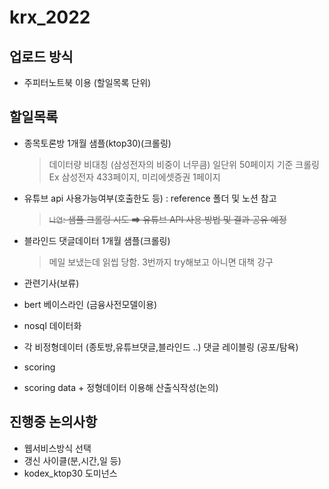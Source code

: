 # krx_2022

## 업로드 방식
- 주피터노트북 이용 (할일목록 단위)

## 할일목록
- 종목토론방 1개월 샘플(ktop30)(크롤링)
    > 데이터량 비대칭 (삼성전자의 비중이 너무큼) 일단위 50페이지 기준 크롤링
    > Ex 삼성전자 433페이지, 미리에셋증권 1페이지 

- 유튜브 api 사용가능여부(호출한도 등) : reference 폴더 및 노션 참고

    >  ~~`나연`: 샘플 크롤링 시도 ➡ 유튜브 API 사용 방법 및 결과 공유 예정~~

- 블라인드 댓글데이터 1개월 샘플(크롤링)
    > 메일 보냈는데 읽씹 당함. 3번까지 try해보고 아니면 대책 강구

- 관련기사(보류)
- bert 베이스라인 (금융사전모델이용)
- nosql 데이터화
- 각 비정형데이터 (종토방,유튜브댓글,블라인드 ..) 댓글 레이블링 (공포/탐욕)
- scoring
- scoring data + 정형데이터 이용해 산출식작성(논의)



## 진행중 논의사항
- 웹서비스방식 선택
- 갱신 사이클(분,시간,일 등)
- kodex_ktop30 도미넌스